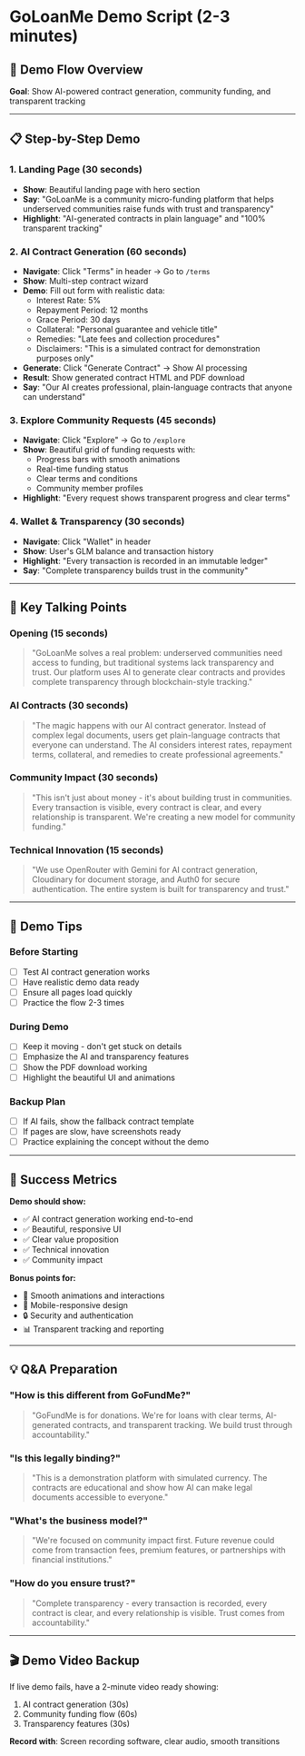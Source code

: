 # GoLoanMe Demo Script (2-3 minutes)

## 🎯 **Demo Flow Overview**

**Goal**: Show AI-powered contract generation, community funding, and transparent tracking

---

## 📋 **Step-by-Step Demo**

### **1. Landing Page (30 seconds)**
- **Show**: Beautiful landing page with hero section
- **Say**: "GoLoanMe is a community micro-funding platform that helps underserved communities raise funds with trust and transparency"
- **Highlight**: "AI-generated contracts in plain language" and "100% transparent tracking"

### **2. AI Contract Generation (60 seconds)**
- **Navigate**: Click "Terms" in header → Go to `/terms`
- **Show**: Multi-step contract wizard
- **Demo**: Fill out form with realistic data:
  - Interest Rate: 5%
  - Repayment Period: 12 months
  - Grace Period: 30 days
  - Collateral: "Personal guarantee and vehicle title"
  - Remedies: "Late fees and collection procedures"
  - Disclaimers: "This is a simulated contract for demonstration purposes only"
- **Generate**: Click "Generate Contract" → Show AI processing
- **Result**: Show generated contract HTML and PDF download
- **Say**: "Our AI creates professional, plain-language contracts that anyone can understand"

### **3. Explore Community Requests (45 seconds)**
- **Navigate**: Click "Explore" → Go to `/explore`
- **Show**: Beautiful grid of funding requests with:
  - Progress bars with smooth animations
  - Real-time funding status
  - Clear terms and conditions
  - Community member profiles
- **Highlight**: "Every request shows transparent progress and clear terms"

### **4. Wallet & Transparency (30 seconds)**
- **Navigate**: Click "Wallet" in header
- **Show**: User's GLM balance and transaction history
- **Highlight**: "Every transaction is recorded in an immutable ledger"
- **Say**: "Complete transparency builds trust in the community"

---

## 🎤 **Key Talking Points**

### **Opening (15 seconds)**
> "GoLoanMe solves a real problem: underserved communities need access to funding, but traditional systems lack transparency and trust. Our platform uses AI to generate clear contracts and provides complete transparency through blockchain-style tracking."

### **AI Contracts (30 seconds)**
> "The magic happens with our AI contract generator. Instead of complex legal documents, users get plain-language contracts that everyone can understand. The AI considers interest rates, repayment terms, collateral, and remedies to create professional agreements."

### **Community Impact (30 seconds)**
> "This isn't just about money - it's about building trust in communities. Every transaction is visible, every contract is clear, and every relationship is transparent. We're creating a new model for community funding."

### **Technical Innovation (15 seconds)**
> "We use OpenRouter with Gemini for AI contract generation, Cloudinary for document storage, and Auth0 for secure authentication. The entire system is built for transparency and trust."

---

## 🚀 **Demo Tips**

### **Before Starting**
- [ ] Test AI contract generation works
- [ ] Have realistic demo data ready
- [ ] Ensure all pages load quickly
- [ ] Practice the flow 2-3 times

### **During Demo**
- [ ] Keep it moving - don't get stuck on details
- [ ] Emphasize the AI and transparency features
- [ ] Show the PDF download working
- [ ] Highlight the beautiful UI and animations

### **Backup Plan**
- [ ] If AI fails, show the fallback contract template
- [ ] If pages are slow, have screenshots ready
- [ ] Practice explaining the concept without the demo

---

## 🎯 **Success Metrics**

**Demo should show:**
- ✅ AI contract generation working end-to-end
- ✅ Beautiful, responsive UI
- ✅ Clear value proposition
- ✅ Technical innovation
- ✅ Community impact

**Bonus points for:**
- 🎨 Smooth animations and interactions
- 📱 Mobile-responsive design
- 🔒 Security and authentication
- 📊 Transparent tracking and reporting

---

## 💡 **Q&A Preparation**

### **"How is this different from GoFundMe?"**
> "GoFundMe is for donations. We're for loans with clear terms, AI-generated contracts, and transparent tracking. We build trust through accountability."

### **"Is this legally binding?"**
> "This is a demonstration platform with simulated currency. The contracts are educational and show how AI can make legal documents accessible to everyone."

### **"What's the business model?"**
> "We're focused on community impact first. Future revenue could come from transaction fees, premium features, or partnerships with financial institutions."

### **"How do you ensure trust?"**
> "Complete transparency - every transaction is recorded, every contract is clear, and every relationship is visible. Trust comes from accountability."

---

## 🎬 **Demo Video Backup**

If live demo fails, have a 2-minute video ready showing:
1. AI contract generation (30s)
2. Community funding flow (60s)
3. Transparency features (30s)

**Record with**: Screen recording software, clear audio, smooth transitions
